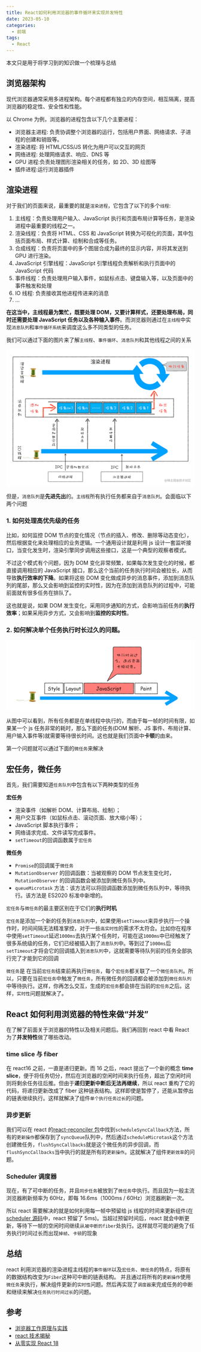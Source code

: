 ```yaml
---
title: React如何利用浏览器的事件循环来实现并发特性
date: 2023-05-10
categories:
  - 前端
tags:
  - React
---
```


本文只是用于将学习到的知识做一个梳理与总结

## 浏览器架构

现代浏览器通常采用多进程架构。每个进程都有独立的内存空间，相互隔离，提高浏览器的稳定性、安全性和性能。

以 Chrome 为例，浏览器的进程包含以下几个主要进程：

- 浏览器主进程: 负责协调整个浏览器的运行，包括用户界面、网络请求、子进程的创建和销毁等。
- 渲染进程: 将 HTML/CSS/JS 转化为用户可以交互的网页
- 网络进程: 处理网络请求、响应、DNS 等
- GPU 进程:负责处理图形渲染相关的任务，如 2D、3D 绘图等
- 插件进程:运行浏览器插件

## 渲染进程

对于我们的页面来说，最重要的就是`渲染进程`，它包含了以下的多个`线程`:

1.  主线程：负责处理用户输入、JavaScript 执行和页面布局计算等任务，是渲染进程中最重要的线程之一。
2.  渲染线程：负责将 HTML、CSS 和 JavaScript 转换为可视化的页面，其中包括页面布局、样式计算、绘制和合成等任务。
3.  合成线程：负责将页面中的多个图层合成为最终的显示内容，并将其发送到 GPU 进行渲染。
4.  JavaScript 引擎线程：JavaScript 引擎线程负责解析和执行页面中的 JavaScript 代码
5.  事件线程：负责处理用户输入事件，如鼠标点击、键盘输入等，以及页面中的事件触发和处理
6.  IO 线程: 负责接收其他进程传进来的消息
7.  ...

**在这当中，主线程最为繁忙，既要处理 DOM，又要计算样式，还要处理布局，同时还需要处理 JavaScript 任务以及各种输入事件**。而浏览器则通过在`主线程`中实现`消息队列`和`事件循环系统`来调度这么多不同类型的任务。

我们可以通过下面的图片来了解`主线程`、`事件循环`、`消息队列`和其他线程之间的关系

![image.png](/imgs/react/1.png)

但是，`消息队列`是**先进先出**的。`主线程`所有执行任务都来自于`消息队列`。会面临以下两个问题

### 1. 如何处理**高优先级的任务**

比如，如何监控 DOM 节点的变化情况（节点的插入、修改、删除等动态变化），然后根据变化来处理相应的业务逻辑。一个通用设计就是利用 js 设计一套监听接口，当变化发生时，渲染引擎同步调用这些接口，这是一个典型的观察者模式。

不过这个模式有个问题，因为 DOM 变化非常频繁，如果每次发生变化的时候，都直接调用相应的 JavaScript 接口，那么这个当前的任务执行时间会被拉长，从而导致**执行效率的下降**。如果将这些 DOM 变化做成异步的消息事件，添加到消息队列的尾部，那么又会影响到监控的实时性，因为在添加到消息队列的过程中，可能前面就有很多任务在排队了。

这也就是说，如果 DOM 发生变化，采用同步通知的方式，会影响当前任务的**执行效率**；如果采用异步方式，又会影响到**监控的实时性**。

### 2. 如何解决单个任务执行时长过久的问题。

![image.png](/imgs/react/2.png)

从图中可以看到，所有任务都是在单线程中执行的，而由于每一帧的时间有限，如果某一个 js 任务非常的耗时，那么下面的任务(DOM 解析、JS 事件、布局计算、用户输入事件等)就需要等待很长时间。这也就是我们页面中**卡顿**的由来。

第一个问题就可以通过下面的`微任务`来解决

## 宏任务，微任务

首先，我们需要知道`任务队列`中包含有以下两种类型的任务

**宏任务**

- 渲染事件（如解析 DOM、计算布局、绘制）；
- 用户交互事件（如鼠标点击、滚动页面、放大缩小等）；
- JavaScript 脚本执行事件；
- 网络请求完成、文件读写完成事件。
- `setTimeout`的回调函数属于`宏任务`

**微任务**

- `Promise`的回调属于`微任务`
- `MutationObserver` 的回调函数：当被观察的 DOM 节点发生变化时，`MutationObserver` 的回调函数会被添加到微任务队列中。
- `queueMicrotask` 方法：该方法可以将回调函数添加到微任务队列中，等待执行。该方法是 ES2020 标准中新增的。

`宏任务`与`微任务`的最主要区别在于它们的**执行时机**

`宏任务`是添加一个新的任务到`消息队列`中，如果使用`setTimeout`来异步执行一个操作时，时间间隔无法精准掌控，对于一些`高实时性`的需求不太符合。比如你在程序中使用`setTimeout`延迟`1000ms`去执行某个任务时，可能在这`1000ms`中已经触发了很多系统级的任务，它们已经被插入到了`消息队列`中。等到过了`1000ms`后`setTimeout`才将会它的回调插入到`消息队列`中，这就需要等待队列前的任务全部执行完了才能到它的回调

`微任务`是 在当前`宏任务`结束前再执行`微任务`，每个`宏任务`都关联了一个`微任务队列`。所以，只要在当前`宏任务`中触发了`微任务`，所有微任务的回调都会被添加到`微任务队列`中等待执行。这样，你再怎么交互，生成的`宏任务`都会排在当前的`宏任务`之后。这样，`实时性`问题就解决了。

## React 如何利用浏览器的特性来做“并发”

在了解了前面关于浏览器的特性以及相关问题后。我们再回到 react 中看 React 为了**并发特性**做了哪些改动。

### time slice 与 fiber

在 react16 之前，一直是递归更新。而 16 之后，react 提出了一个新的概念 **time slice**，便于将任务切分，然后在浏览器的空闲时间来执行任务，超出了空闲时间则将剩余任务往后推。但由于**递归更新中断后无法再继续**，所以 react 重构了它的代码，将递归更新改成了 fiber 这种链表结构。这样即使是暂停了，还能从暂停出的链表继续执行。这样就解决了组件`单个执行任务过长`的问题。

### 异步更新

我们可以在 react 的[react-reconciler 包](https://github.com/facebook/react/blob/main/packages/react-reconciler/src/ReactFiberSyncTaskQueue.js#L23)中找到`scheduleSyncCallback`方法，所有的`更新操作`都保存到了`syncQueue`队列中，然后通过`scheduleMicrotask`这个方法创建微任务，`flushSyncCallbacks`就是这个微任务的异步回调，而`flushSyncCallbacks`当中执行的就是所有的`更新操作`。这就解决了组件`更新效率`的问题。

### Scheduler 调度器

现在，有了可中断的任务，并且`同步任务`被放到了`微任务`中执行。而且因为一般主流浏览器刷新频率为 60Hz，即每 16.6ms（1000ms / 60Hz）浏览器刷新一次。

所以 react 需要解决的就是如何利用每一帧中预留给 js 线程的时间来更新组件(在[scheduler 源码](https://github.com/facebook/react/blob/1fb18e22ae66fdb1dc127347e169e73948778e5a/packages/scheduler/src/forks/SchedulerHostConfig.default.js#L119)中，react 预留了 5ms)。当超过预留时间后，react 就会中断更新，等待下一帧的空闲时间继续从`被中断的fiber`处执行。这样就尽可能的避免了任务执行时间过长而出现`掉帧`、`卡顿`的现象

## 总结

react 利用浏览器的渲染进程主线程的`事件循环`以及`宏任务`、`微任务`的特点，将原有的数据结构改变为`Fiber`这种可中断的链表结构。
并且通过将所有的`更新操作`使用`微任务`来执行，解决组件更新的`实时性`问题。然后再实现了`调度器`来完成任务的中断和继续来解决`任务执行时间过长`的问题。

## 参考

- [浏览器工作原理与实践](https://time.geekbang.org/column/intro/100033601?tab=catalog)
- [react 技术揭秘](https://react.iamkasong.com/#%E5%AF%BC%E5%AD%A6%E8%A7%86%E9%A2%91)
- [从零实现 React 18](https://appjiz2zqrn2142.pc.xiaoe-tech.com/p/t_pc/goods_pc_detail/goods_detail/p_638035c1e4b07b05581d25db)
